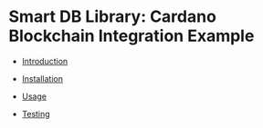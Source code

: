 # Smart DB Library: Cardano Blockchain Integration Example

* [Introduction](README.md)

* [Installation](docs/installation.md)
  
* [Usage](docs/usage.md)

* [Testing](docs/tests.md)
